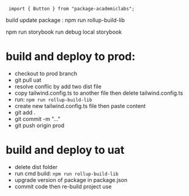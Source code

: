 ` import { Button } from "package-academiclabs";`

build update package : npm run rollup-build-lib

npm run storybook run debug local storybook

# build and deploy to prod:
- checkout to prod branch
- git pull uat
- resolve conflic by add two dist file
- copy tailwind.config.ts to another file then delete tailwind.config.ts
- run: `npm run rollup-build-lib`
- create new tailwind.config.ts file then paste content
- git add .
- git commit -m "..."
- git push origin prod
# build and deploy to uat
- delete dist folder
- run cmd build: `npm run rollup-build-lib`
- upgrade version of package in package.json
- commit code then re-build project use